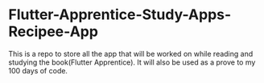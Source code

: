 # Flutter-Apprentice-Study-Apps-Recipee-App
This is a repo to store all the app that will be worked on while reading and studying the book(Flutter Apprentice). It will also be used as a prove to my 100 days of code.
